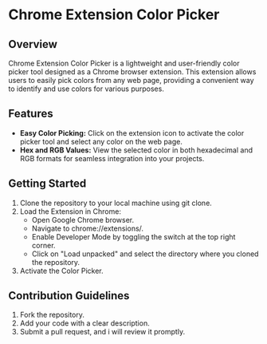 # Chrome Extension Color Picker 

## Overview
Chrome Extension Color Picker is a lightweight and user-friendly color picker tool designed as a Chrome browser extension. This extension allows users to easily pick colors from any web page, providing a convenient way to identify and use colors for various purposes.

## Features
<ul>
  <li><b>Easy Color Picking:</b> Click on the extension icon to activate the color picker tool and select any color on the web page.</li>
  <li> <b>Hex and RGB Values:</b> View the selected color in both hexadecimal and RGB formats for seamless integration into your projects.</li>
</ul>

## Getting Started
<ol>
  <li>Clone the repository to your local machine using git clone.</li>
  <li>Load the Extension in Chrome:
      <ul>
        <li>Open Google Chrome browser.</li>
        <li>Navigate to chrome://extensions/.</li>
        <li>Enable Developer Mode by toggling the switch at the top right corner.</li>
        <li>Click on "Load unpacked" and select the directory where you cloned the repository.</li>
      </ul>
  </li>
  <li>Activate the Color Picker.</li>
</ol>


## Contribution Guidelines
<ol>
  <li>Fork the repository.</li>
  <li>Add your code with a clear description.</li>
  <li>Submit a pull request, and i will review it promptly.</li>
</ol>
